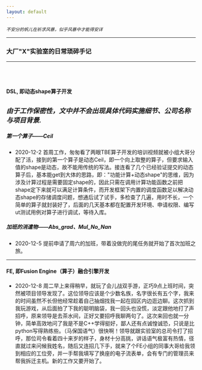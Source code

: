 ```yaml
---
layout: default
---
```

<small>*不安分的帆儿在祈求风暴，似乎风暴中才能得安详*</small>

* * *

### 大厂"X"实验室的日常琐碎手记

---

<br/>
<br/>


#### DSL, 即动态shape算子开发
<small> *由于工作保密性，文中并不会出现具体代码实施细节、公司名称与项目背景.* </small>
---
#####  第一个算子——Ceil
+  2020-12-2 首周工作，匆匆看了两眼TBE算子开发的培训视频就被小组大哥分配了活，接到的第一个算子是动态Ceil，即一个向上取整的算子，但要求输入值的shape是动态，故不能用传统的写法。接连看了几个已经验证提交的动态算子后，基本能get到大体的思路，即："功能计算+动态shape"的思维，因为涉及计算过程是需要固定shape的，因此只需在调用计算功能函数之前把shape定下来就可以满足计算条件，而开发框架下内置的调度函数足以解决动态shape的存储调度问题，想通后试了试手，多检查了几遍，用时不长，一个简单的算子就封装好了，后面的几天基本都在配置开发环境、申请权限、编写ut测试用例对算子进行调试，等待入库。
#####  加班的消遣物——Abs_grad、Mul_No_Nan 
+  2020-12-5 提前申请了周六的加班，带着没做完的尾任务就开始了首次加班之旅。

------
#### FE, 即Fusion Engine（算子）融合引擎开发
+  2020-12-8 周二早上来得稍早，就玩了会儿战双手游，正巧9点上班时间，突然被项目领导发现了。这位领导应该是个少数名族，名字很长有五个字，我来的时间虽然不长但他经常趁着自己抽烟找我一起在园区内边逛边聊。这次抓到我玩游戏，从后面拍了下我的聪明脑袋，我一回头也没慌，淡定跟他地打了声招呼，原来领导是去茶水间，正好又要招呼我聊两句了。这次来回也就一分钟，简单高效地问了我是不是C++学得挺好，鄙人还有点诚惶诚恐，只说是比python写得熟练些。（马保国语气）很快啊！领导就跟实验室的总司令打了招呼，那位司令看着四十来岁的样子，身材十分高挑，讲话语气极富有热情，径直就过来问候我姓名，随后又连招几下手，就来了个FE小组的同事大哥给我领到相应的工位旁，并一手帮我填写了换座的电子流表单，会有专门的管理员来帮我拆迁主机。新的工作又要开始了。


